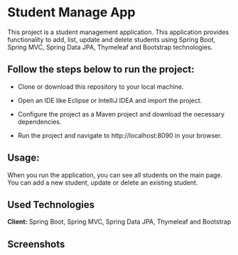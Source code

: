 
# Student Manage App

This project is a student management application. This application provides functionality to add, list, update and delete students using Spring Boot, Spring MVC, Spring Data JPA, Thymeleaf and Bootstrap technologies. 

## Follow the steps below to run the project:

 - Clone or download this repository to your local machine.

 - Open an IDE like Eclipse or IntelliJ IDEA and import the project.

 - Configure the project as a Maven project and download the necessary dependencies.



 - Run the project and navigate to http://localhost:8090 in your browser.


## Usage:

When you run the application, you can see all students on the main page. You can add a new student, update or delete an existing student.

  
## Used Technologies

**Client:** Spring Boot, Spring MVC, Spring Data JPA, Thymeleaf and Bootstrap

  
## Screenshots


  
